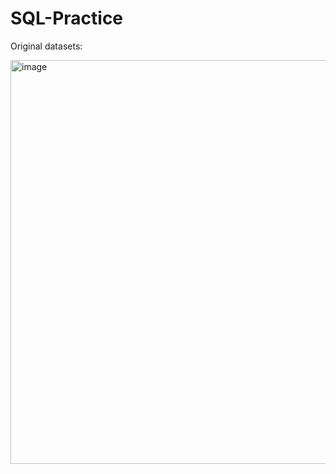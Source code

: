 # SQL-Practice

Original datasets:

<img width="1169" height="646" alt="image" src="https://github.com/user-attachments/assets/bec538c8-03b6-4843-b1ee-1ae2d317df8c" />
